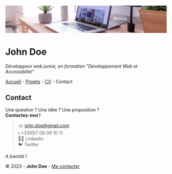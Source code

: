 ![desk-banner](img/desk-banner.jpg)

# John Doe
_Développeur web junior, en formation "Développement Web et Accessibilité"_

[Accueil](README.md) - [Projets](projets.md) - [CV](CV.md) - Contact

## Contact

Une question ? Une idée ? Une proposition ?  
**Contactez-moi !**  
>✉️ john.doe@gmail.com  
>📞 +33(0)7 08 09 10 11  
>👨‍💻  Linkedin  
>🐦 Twitter

A bientôt !

© 2023 - **John Doe** - [Me contacter](contact.md)
